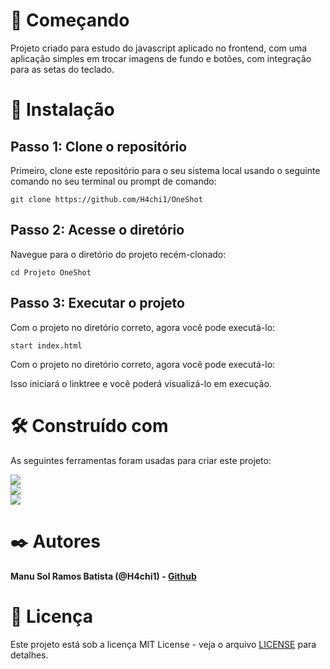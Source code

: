 # 🚀 Começando
 Projeto criado para estudo do javascript aplicado no frontend, com uma aplicação simples em trocar imagens de fundo e botões, com integração para as setas do teclado.

# 🔧 Instalação

## Passo 1: Clone o repositório
Primeiro, clone este repositório para o seu sistema local usando o seguinte comando no seu terminal ou prompt de comando:

```
git clone https://github.com/H4chi1/OneShot
```
## Passo 2: Acesse o diretório
Navegue para o diretório do projeto recém-clonado:

```
cd Projeto OneShot
```
## Passo 3: Executar o projeto
Com o projeto no diretório correto, agora você pode executá-lo:

```
start index.html
```
    
Com o projeto no diretório correto, agora você pode executá-lo:


Isso iniciará o linktree e você poderá visualizá-lo em execução.

# 🛠️ Construído com
 As seguintes ferramentas foram usadas para criar este projeto:

![](https://img.shields.io/badge/HTML5-E34F26?style=for-the-badge&logo=html5&logoColor=white)
<br>
![](https://img.shields.io/badge/CSS3-1572B6?style=for-the-badge&logo=css3&logoColor=white)
<br>
![](https://img.shields.io/badge/JavaScript-F7DF1E?style=for-the-badge&logo=javascript&logoColor=black)

# ✒️ Autores

#### Manu Sol Ramos Batista (@H4chi1) - [Github](https://github.com/H4chi1)

# 📄 Licença
Este projeto está sob a licença MIT License - veja o arquivo [LICENSE](./LICENSE) para detalhes.
